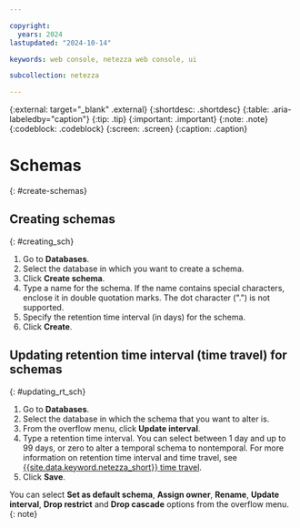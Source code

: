 ```yaml
---

copyright:
  years: 2024
lastupdated: "2024-10-14"

keywords: web console, netezza web console, ui

subcollection: netezza

---
```


{:external: target="_blank" .external}
{:shortdesc: .shortdesc}
{:table: .aria-labeledby="caption"}
{:tip: .tip}
{:important: .important}
{:note: .note}
{:codeblock: .codeblock}
{:screen: .screen}
{:caption: .caption}

# Schemas
{: #create-schemas}

## Creating schemas
{: #creating_sch}

1. Go to **Databases**.
1. Select the database in which you want to create a schema.
1. Click **Create schema**.
1. Type a name for the schema.
   If the name contains special characters, enclose it in double quotation marks. The dot character (".") is not supported.
1. Specify the retention time interval (in days) for the schema.
1. Click **Create**.

## Updating retention time interval (time travel) for schemas
{: #updating_rt_sch}

1. Go to **Databases**.
1. Select the database in which the schema that you want to alter is.
1. From the overflow menu, click **Update interval**.
1. Type a retention time interval.
   You can select between 1 day and up to 99 days, or zero to alter a temporal schema to nontemporal.
   For more information on retention time interval and time travel, see [{{site.data.keyword.netezza_short}} time travel](/docs/netezza?topic=netezza-enablingdisabling_tt).
1. Click **Save**.


You can select **Set as default schema**, **Assign owner**, **Rename**, **Update interval**, **Drop restrict** and **Drop cascade** options from the overflow menu.
{: note}

